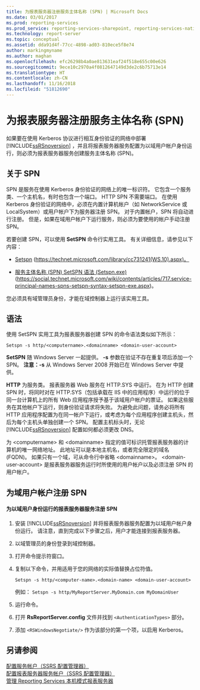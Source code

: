 ```yaml
---
title: 为报表服务器注册服务主体名称 (SPN) | Microsoft Docs
ms.date: 03/01/2017
ms.prod: reporting-services
ms.prod_service: reporting-services-sharepoint, reporting-services-native
ms.technology: report-server
ms.topic: conceptual
ms.assetid: dda91d4f-77cc-4898-ad03-810ece5f8e74
author: markingmyname
ms.author: maghan
ms.openlocfilehash: efc26298b4a0ae813631eaf24f518e655c00e626
ms.sourcegitcommit: 9ece10c2970a4f0812647149d3de2c6b75713e14
ms.translationtype: HT
ms.contentlocale: zh-CN
ms.lasthandoff: 11/16/2018
ms.locfileid: "51812690"
---
```

# <a name="register-a-service-principal-name-spn-for-a-report-server"></a>为报表服务器注册服务主体名称 (SPN)
  如果要在使用 Kerberos 协议进行相互身份验证的网络中部署 [!INCLUDE[ssRSnoversion](../../includes/ssrsnoversion-md.md)] ，并且将报表服务器服务配置为以域用户帐户身份运行，则必须为报表服务器服务创建服务主体名称 (SPN)。  
  
## <a name="about-spns"></a>关于 SPN  
 SPN 是服务在使用 Kerberos 身份验证的网络上的唯一标识符。 它包含一个服务类、一个主机名，有时也包含一个端口。 HTTP SPN 不需要端口。 在使用 Kerberos 身份验证的网络中，必须在内置计算机帐户（如 NetworkService 或 LocalSystem）或用户帐户下为服务器注册 SPN。 对于内置帐户，SPN 将自动进行注册。 但是，如果在域用户帐户下运行服务，则必须为要使用的帐户手动注册 SPN。  
  
 若要创建 SPN，可以使用 **SetSPN** 命令行实用工具。 有关详细信息，请参见以下内容：  
  
-   [Setspn](https://technet.microsoft.com/library/cc731241\(WS.10\).aspx) (https://technet.microsoft.com/library/cc731241(WS.10).aspx)。  
  
-   [服务主体名称 (SPN) SetSPN 语法 (Setspn.exe)](https://social.technet.microsoft.com/wiki/contents/articles/717.service-principal-names-spns-setspn-syntax-setspn-exe.aspx) (https://social.technet.microsoft.com/wiki/contents/articles/717.service-principal-names-spns-setspn-syntax-setspn-exe.aspx)。  
  
 您必须具有域管理员身份，才能在域控制器上运行该实用工具。  
  
## <a name="syntax"></a>语法  
 使用 SetSPN 实用工具为报表服务器创建 SPN 的命令语法类似如下所示：  
  
```  
Setspn -s http/<computername>.<domainname> <domain-user-account>  
```  
  
 **SetSPN** 随 Windows Server 一起提供。 **-s** 参数在验证不存在重复项后添加一个 SPN。 **注意：-s** 从 Windows Server 2008 开始已在 Windows Server 中提供。  
  
 **HTTP** 为服务类。 报表服务器 Web 服务在 HTTP.SYS 中运行。 在为 HTTP 创建 SPN 时，将同时对在 HTTP.SYS（包括承载在 IIS 中的应用程序）中运行的位于同一台计算机上的所有 Web 应用程序授予基于该域用户帐户的票证。 如果这些服务在其他帐户下运行，则身份验证请求将失败。 为避免此问题，请务必将所有 HTTP 应用程序配置为在同一帐户下运行，或考虑为每个应用程序创建主机头，然后为每个主机头单独创建一个 SPN。 配置主机标头时，无论 [!INCLUDE[ssRSnoversion](../../includes/ssrsnoversion-md.md)] 配置如何都必须更改 DNS。  
  
 为 \<computername> 和 \<domainname> 指定的值可标识托管报表服务器的计算机的唯一网络地址。 此地址可以是本地主机名，或者完全限定的域名 (FQDN)。 如果只有一个域，可从命令行中省略 \<domainname>。 \<domain-user-account> 是报表服务器服务运行时所使用的用户帐户以及必须注册 SPN 的用户帐户。  
  
## <a name="register-an-spn-for-domain-user-account"></a>为域用户帐户注册 SPN  
  
#### <a name="to-register-an-spn-for-a-report-server-service-running-as-a-domain-user"></a>为以域用户身份运行的报表服务器服务注册 SPN  
  
1.  安装 [!INCLUDE[ssRSnoversion](../../includes/ssrsnoversion-md.md)] 并将报表服务器服务配置为以域用户帐户身份运行。 请注意，直到完成以下步骤之后，用户才能连接到报表服务器。  
  
2.  以域管理员的身份登录到域控制器。  
  
3.  打开命令提示符窗口。  
  
4.  复制以下命令，并用适用于您的网络的实际值替换占位符值。  
  
    ```  
    Setspn -s http/<computer-name>.<domain-name> <domain-user-account>  
    ```  
  
     例如： `Setspn -s http/MyReportServer.MyDomain.com MyDomainUser`  
  
5.  运行命令。  
  
6.  打开 **RsReportServer.config** 文件并找到 `<AuthenticationTypes>` 部分。  
  
7.  添加 `<RSWindowsNegotiate/>` 作为该部分的第一个项，以启用 Kerberos。  
  
## <a name="see-also"></a>另请参阅  
 [配置服务帐户（SSRS 配置管理器）](https://msdn.microsoft.com/library/25000ad5-3f80-4210-8331-d4754dc217e0)   
 [配置报表服务器服务帐户（SSRS 配置管理器）](../../reporting-services/install-windows/configure-the-report-server-service-account-ssrs-configuration-manager.md)   
 [管理 Reporting Services 本机模式报表服务器](../../reporting-services/report-server/manage-a-reporting-services-native-mode-report-server.md)  
  
  
